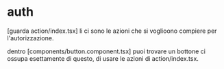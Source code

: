 # auth

[guarda action/index.tsx]
li ci sono le azioni che si voglioono compiere per l'autorizzazione.

dentro [components/button.component.tsx] puoi trovare un bottone ci ossupa esettamente di questo, di usare le azioni di action/index.tsx.
